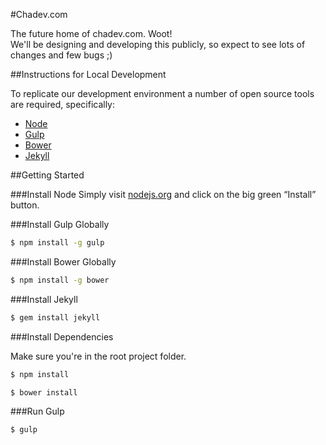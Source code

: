 #Chadev.com

The future home of chadev.com. Woot!  
We'll be designing and developing this publicly, so expect to see lots of changes and few bugs ;)

##Instructions for Local Development

To replicate our development environment a number of open source tools are required, specifically:

* [Node](http://nodejs.org)
* [Gulp](http://gulpjs.com)
* [Bower](http://bower.io)
* [Jekyll](http://jekyllrb.com)

##Getting Started

###Install Node
Simply visit [nodejs.org](http://nodejs.org) and click on the big green “Install” button.

###Install Gulp Globally

~~~ sh
$ npm install -g gulp
~~~

###Install Bower Globally

~~~ sh
$ npm install -g bower
~~~


###Install Jekyll

~~~ sh
$ gem install jekyll
~~~


###Install Dependencies

Make sure you're in the root project folder.

~~~ sh
$ npm install
~~~

~~~ sh
$ bower install
~~~

###Run Gulp

~~~ sh
$ gulp
~~~